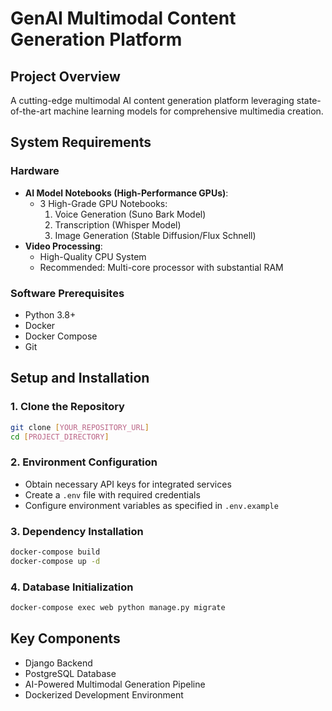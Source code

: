 # GenAI Multimodal Content Generation Platform

## Project Overview
A cutting-edge multimodal AI content generation platform leveraging state-of-the-art machine learning models for comprehensive multimedia creation.

## System Requirements

### Hardware
- **AI Model Notebooks (High-Performance GPUs)**:
  - 3 High-Grade GPU Notebooks:
    1. Voice Generation (Suno Bark Model)
    2. Transcription (Whisper Model)
    3. Image Generation (Stable Diffusion/Flux Schnell)
- **Video Processing**:
  - High-Quality CPU System
  - Recommended: Multi-core processor with substantial RAM

### Software Prerequisites
- Python 3.8+
- Docker
- Docker Compose
- Git

## Setup and Installation

### 1. Clone the Repository
```bash
git clone [YOUR_REPOSITORY_URL]
cd [PROJECT_DIRECTORY]
```

### 2. Environment Configuration
- Obtain necessary API keys for integrated services
- Create a `.env` file with required credentials
- Configure environment variables as specified in `.env.example`

### 3. Dependency Installation
```bash
docker-compose build
docker-compose up -d
```

### 4. Database Initialization
```bash
docker-compose exec web python manage.py migrate
```

## Key Components
- Django Backend
- PostgreSQL Database
- AI-Powered Multimodal Generation Pipeline
- Dockerized Development Environment

